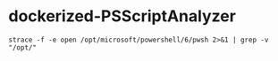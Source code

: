 # dockerized-PSScriptAnalyzer
`strace -f -e open /opt/microsoft/powershell/6/pwsh 2>&1 | grep -v "/opt/"`